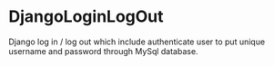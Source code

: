 # DjangoLoginLogOut


Django log in / log out which include authenticate user to put unique username and password through MySql database.
